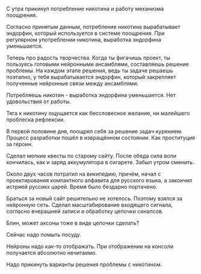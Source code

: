 С утра прикинул потребление никотина и работу механизма поощрения.

Согласно принятым данным, потребление никотина вырабатывает эндорфин, который используется в системе поощрения. При регулярном употреблении никотина, выработка эндорфина уменьшается.

Теперь про радость творчества. Когда ты фигачишь проект, ты пользуясь готовыми нейронными ансамблями, составляешь решение проблемы. На каждом этапе решения, ведь ты задаче решаешь поэтапно, у тебя вырабатывается эндорфин, который закрепляет полученные нейронные связи между ансамблями.

Потребляешь никотин - выработка эндорфина уменьшается. Нет удовольствия от работы.

Тяга к никотину ощущается как бессловесное желание, ни малейшего проблеска рефлексии.

В первой половине дня, поощрял себя за решение задач курением. Процесс разработки пошёл в извращённом состоянии. Как проституция за героин.

Сделал мелкие квесты по старому сайту.
После обеда сила воли кончилась, как и заряд аккумулятора в сигарете. Забыл утром сменить.

Около двух часов потратил на википедию, причём, начал с проектирования компактного алфавита для русского языка, а закончил истрией руссикх царей. Время было бездарно портачено.

Браться за новый сайт решительно не хотелось. Поэтому взялся за нейронную сеть.
Сделал масштабирование входящего сигнала, согласно вчерашней записи и обработку цепочки синапсов.

Блин, может аксоны тоже в виде цепочки сделать?

Сейчас надо помыть посуду.

Нейроны надо как-то отображать. При отображении на консоли получается абсолютно нечитаемо.

Надо прикинуть варианты решения проблемы с никотином.